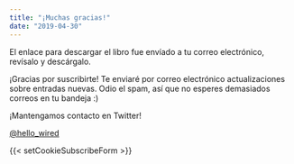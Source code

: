 ```yaml
---
title: "¡Muchas gracias!"
date: "2019-04-30"
---
```


El enlace para descargar el libro fue envíado a tu correo electrónico, revísalo y descárgalo.

¡Gracias por suscribirte! Te enviaré por correo electrónico actualizaciones sobre entradas nuevas. Odio el spam, así que no esperes demasiados correos en tu bandeja :) 

¡Mantengamos contacto en Twitter!

[@hello\_wired](https://twitter.com/hello_wired?ref_src=twsrc%5Etfw)

{{< setCookieSubscribeForm >}}